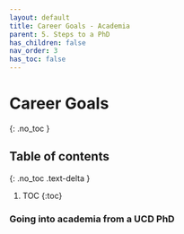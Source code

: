 ```yaml
---
layout: default
title: Career Goals - Academia
parent: 5. Steps to a PhD
has_children: false
nav_order: 3
has_toc: false
---
```


# Career Goals

{: .no_toc }

## Table of contents
{: .no_toc .text-delta }

1. TOC
{:toc}

### Going into academia from a UCD PhD

